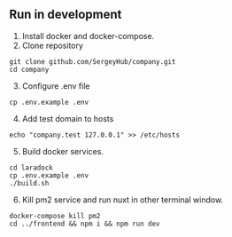 ## Run in development
1. Install docker and docker-compose.
2. Clone repository
```
git clone github.com/SergeyHub/company.git
cd company
```

3. Configure .env file
```
cp .env.example .env
```
4. Add test domain to hosts
```
echo "company.test 127.0.0.1" >> /etc/hosts
```
5. Build docker services.
```
cd laradock
cp .env.example .env
./build.sh
```
6. Kill pm2 service and run nuxt in other terminal window.
```
docker-compose kill pm2
cd ../frontend && npm i && npm run dev
```
